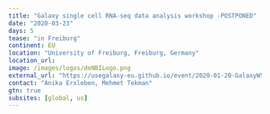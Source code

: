```yaml
---
title: "Galaxy single cell RNA-seq data analysis workshop -POSTPONED"
date: "2020-03-23"
days: 5
tease: "in Freiburg"
continent: EU
location: "University of Freiburg, Freiburg, Germany"
location_url:
image: /images/logos/deNBILogo.png
external_url: "https://usegalaxy-eu.github.io/event/2020-01-20-GalaxyWS_scrna_FR/plain.html"
contact: "Anika Erxleben, Mehmet Tekman"
gtn: true
subsites: [global, us]
---
```

